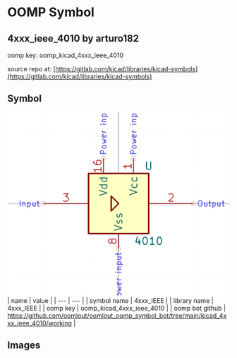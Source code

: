 # OOMP Symbol  
## 4xxx_ieee_4010  by arturo182  
  
oomp key: oomp_kicad_4xxx_ieee_4010  
  
source repo at: [https://gitlab.com/kicad/libraries/kicad-symbols](https://gitlab.com/kicad/libraries/kicad-symbols)  
## Symbol  
  
[![working.png](working_600.png)](working.png)  
| name | value | 
| --- | --- | 
| symbol name | 4xxx_IEEE | 
| library name | 4xxx_IEEE | 
| oomp key | oomp_kicad_4xxx_ieee_4010 | 
| oomp bot github | https://github.com/oomlout/oomlout_oomp_symbol_bot/tree/main/kicad_4xxx_ieee_4010/working | 
## Images  
